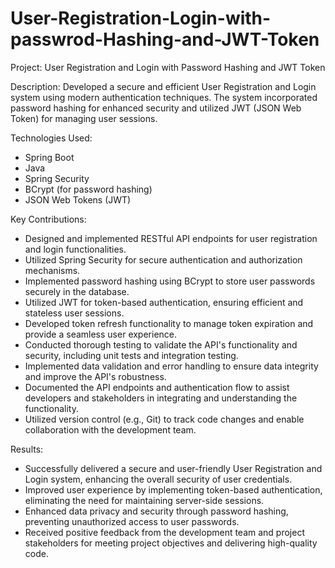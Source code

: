 # User-Registration-Login-with-passwrod-Hashing-and-JWT-Token
Project: User Registration and Login with Password Hashing and JWT Token

Description:
Developed a secure and efficient User Registration and Login system using modern authentication techniques. The system incorporated password hashing for enhanced security and utilized JWT (JSON Web Token) for managing user sessions.

Technologies Used:
- Spring Boot
- Java
- Spring Security
- BCrypt (for password hashing)
- JSON Web Tokens (JWT)

Key Contributions:
- Designed and implemented RESTful API endpoints for user registration and login functionalities.
- Utilized Spring Security for secure authentication and authorization mechanisms.
- Implemented password hashing using BCrypt to store user passwords securely in the database.
- Utilized JWT for token-based authentication, ensuring efficient and stateless user sessions.
- Developed token refresh functionality to manage token expiration and provide a seamless user experience.
- Conducted thorough testing to validate the API's functionality and security, including unit tests and integration testing.
- Implemented data validation and error handling to ensure data integrity and improve the API's robustness.
- Documented the API endpoints and authentication flow to assist developers and stakeholders in integrating and understanding the functionality.
- Utilized version control (e.g., Git) to track code changes and enable collaboration with the development team.

Results:
- Successfully delivered a secure and user-friendly User Registration and Login system, enhancing the overall security of user credentials.
- Improved user experience by implementing token-based authentication, eliminating the need for maintaining server-side sessions.
- Enhanced data privacy and security through password hashing, preventing unauthorized access to user passwords.
- Received positive feedback from the development team and project stakeholders for meeting project objectives and delivering high-quality code.

